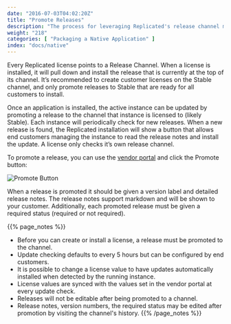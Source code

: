 ```yaml
---
date: "2016-07-03T04:02:20Z"
title: "Promote Releases"
description: "The process for leveraging Replicated's release channel management functionality to stage versions and deliver updates to customers."
weight: "218"
categories: [ "Packaging a Native Application" ]
index: "docs/native"
---
```


Every Replicated license points to a Release Channel. When a license is installed, it will pull down and install the release that is currently at the top of its channel. It’s recommended to create customer licenses on the Stable channel, and only promote releases to Stable that are ready for all customers to install.

Once an application is installed, the active instance can be updated by promoting a release to the channel that instance is licensed to (likely Stable).  Each instance will periodically check for new releases. When a new release is found, the Replicated installation will show a button that allows end customers managing the instance to read the release notes and install the update.
A license only checks it’s own release channel.

To promote a release, you can use the [vendor portal](https://vendor.replicated.com/releases) and click the Promote button:

 ![Promote Button](/images/post-screens/promote-button.png)

When a release is promoted it should be given a version label and detailed release notes. The release notes support markdown and will be shown to your customer. Additionally, each promoted release must be given a required status (required or not required).

{{% page_notes %}}
- Before you can create or install a license, a release must be promoted to the channel.
- Update checking defaults to every 5 hours but can be configured by end customers.
- It is possible to change a license value to have updates automatically installed when detected by the running instance.
- License values are synced with the values set in the vendor portal at every update check.
- Releases will not be editable after being promoted to a channel.
- Release notes, version numbers, the required status may be edited after promotion by visiting the channel's history.
{{% /page_notes %}}